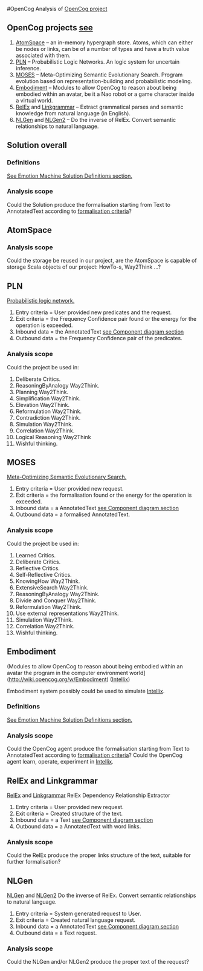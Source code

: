 #OpenCog
Analysis of [OpenCog project](http://opencog.org/projects/)

## OpenCog projects [see](http://opencog.org/projects/)

 1. [AtomSpace](http://wiki.opencog.org/w/AtomSpace) – an in-memory hypergraph store. Atoms, which can either be nodes or links, can be of a number of types and have a truth value associated with them.
 1. [PLN](http://wiki.opencog.org/w/PLN) – Probabilistic Logic Networks. An logic system for uncertain inference.
 1. [MOSES](http://wiki.opencog.org/w/MOSES) – Meta-Optimizing Semantic Evolutionary Search. Program evolution based on representation-building and probabilistic modeling.
 1. [Embodiment](http://wiki.opencog.org/w/Embodiment) – Modules to allow OpenCog to reason about being embodied within an avatar, be it a Nao robot or a game character inside a virtual world.
 1. [RelEx](http://wiki.opencog.org/w/RelEx) and [Linkgrammar](http://www.abisource.com/projects/link-grammar/) – Extract grammatical parses and semantic knowledge from natural language (in English).
 1. [NLGen](https://launchpad.net/nlgen) and [NLGen2](https://launchpad.net/nlgen2) – Do the inverse of RelEx. Convert semantic relationships to natural language.

## Solution overall

### Definitions
[See Emotion Machine Solution Definitions section.](https://github.com/menta/menta-0.3/blob/master/doc/informal/emotion-machine.md#Definitions)

### Analysis scope
Could the Solution produce the formalisation starting from Text to AnnotatedText according to [formalisation criteria](https://github.com/menta/menta-0.3/blob/master/doc/informal/formalisation-criteria.md)?

## <a name="AtomSpace">AtomSpace</a>

### Analysis scope
Could the storage be reused in our project, are the AtomSpace is capable of storage Scala objects of our project: HowTo-s, Way2Think ...?

## <a name="PLN">PLN</a>
[Probabilistic logic network.](http://wiki.opencog.org/w/PLN)

 1. Entry criteria = User provided new predicates and the request.
 1. Exit criteria = the Frequency Confidence pair found or the energy for the operation is exceeded.
 1. Inbound data = the AnnotatedText [see Component diagram section](https://github.com/menta/menta-0.3/blob/master/doc/informal/annotation-interpretation-validation.md)
 1. Outbound data = the Frequency Confidence pair of the predicates.

### Analysis scope
Could the project be used in:

 1. Deliberate Critics.
 1. ReasoningByAnalogy Way2Think.
 1. Planning Way2Think.
 1. Simplification Way2Think.
 1. Elevation Way2Think.
 1. Reformulation Way2Think.
 1. Contradiction Way2Think.
 1. Simulation Way2Think.
 1. Correlation Way2Think.
 1. Logical Reasoning Way2Think
 1. Wishful thinking.

## <a name="MOSES">MOSES</a>
[Meta-Optimizing Semantic Evolutionary Search.](http://wiki.opencog.org/w/MOSES)

 1. Entry criteria = User provided new request.
 1. Exit criteria = the formalisation found or the energy for the operation is exceeded.
 1. Inbound data = a AnnotatedText [see Component diagram section](https://github.com/menta/menta-0.3/blob/master/doc/informal/annotation-interpretation-validation.md)
 1. Outbound data = a formalised AnnotatedText.

### Analysis scope
Could the project be used in:

 1. Learned Critics.
 1. Deliberate Critics.
 1. Reflective Critics.
 1. Self-Reflective Critics.
 1. KnowingHow Way2Think.
 1. ExtensiveSearch Way2Think.
 1. ReasoningByAnalogy Way2Think.
 1. Divide and Conquer Way2Think.
 1. Reformulation Way2Think.
 1. Use external representations Way2Think.
 1. Simulation Way2Think.
 1. Correlation Way2Think.
 1. Wishful thinking.

## <a name="Embodiment">Embodiment</a>
(Modules to allow OpenCog to reason about being embodied within an avatar the program in the computer environment world](http://wiki.opencog.org/w/Embodiment) ([Intellix](https://github.com/menta/menta-0.3/blob/master/doc/informal/intellix.md))

Embodiment system possibly could be used to simulate [Intellix](https://github.com/menta/menta-0.3/blob/master/doc/informal/intellix.md).
### Definitions
[See Emotion Machine Solution Definitions section.](https://github.com/menta/menta-0.3/blob/master/doc/informal/emotion-machine.md#Definitions)

### Analysis scope
Could the OpenCog agent produce the formalisation starting from Text to AnnotatedText according to [formalisation criteria](https://github.com/menta/menta-0.3/blob/master/doc/informal/formalisation-criteria.md)?
Could the OpenCog agent learn, operate, experiment in [Intellix](https://github.com/menta/menta-0.3/blob/master/doc/informal/intellix.md).

## <a name="RelEx">RelEx and Linkgrammar</a>
[RelEx](http://wiki.opencog.org/w/RelEx) and [Linkgrammar](http://www.abisource.com/projects/link-grammar/)
RelEx Dependency Relationship Extractor

 1. Entry criteria = User provided new request.
 1. Exit criteria = Created structure of the text.
 1. Inbound data = a Text [see Component diagram section](https://github.com/menta/menta-0.3/blob/master/doc/informal/annotation-interpretation-validation.md)
 1. Outbound data = a AnnotatedText with word links.

### Analysis scope
Could the RelEx produce the proper links structure of the text, suitable for further formalisation?

## <a name="NLGen">NLGen</a>
[NLGen](https://launchpad.net/nlgen) and [NLGen2](https://launchpad.net/nlgen2)
Do the inverse of RelEx. Convert semantic relationships to natural language.

 1. Entry criteria = System generated request to User.
 1. Exit criteria = Created natural language request.
 1. Inbound data = a AnnotatedText [see Component diagram section](https://github.com/menta/menta-0.3/blob/master/doc/informal/annotation-interpretation-validation.md#Component_diagram)
 1. Outbound data = a Text request.

### Analysis scope
Could the NLGen and/or NLGen2 produce the proper text of the request?


